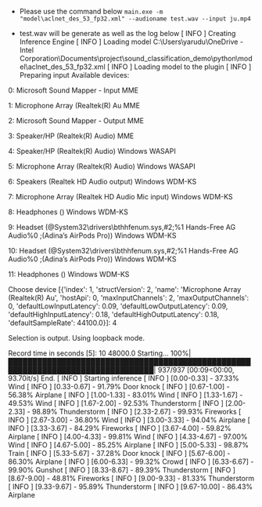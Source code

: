* Please use the command below 
`main.exe -m "model\aclnet_des_53_fp32.xml" --audioname test.wav --input ju.mp4`

* test.wav will be generate as well as the log below
[ INFO ] Creating Inference Engine
[ INFO ] Loading model C:\Users\yarudu\OneDrive - Intel Corporation\Documents\project\sound_classification_demo\python\model\aclnet_des_53_fp32.xml
[ INFO ] Loading model to the plugin
[ INFO ] Preparing input
Available devices:

0:       Microsoft Sound Mapper - Input
         MME

1:       Microphone Array (Realtek(R) Au
         MME

2:       Microsoft Sound Mapper - Output
         MME

3:       Speaker/HP (Realtek(R) Audio)
         MME

4:       Speaker/HP (Realtek(R) Audio)
         Windows WASAPI

5:       Microphone Array (Realtek(R) Audio)
         Windows WASAPI

6:       Speakers (Realtek HD Audio output)
         Windows WDM-KS

7:       Microphone Array (Realtek HD Audio Mic input)
         Windows WDM-KS

8:       Headphones ()
         Windows WDM-KS

9:       Headset (@System32\drivers\bthhfenum.sys,#2;%1 Hands-Free AG Audio%0
;(Adina’s AirPods Pro))
         Windows WDM-KS

10:      Headset (@System32\drivers\bthhfenum.sys,#2;%1 Hands-Free AG Audio%0
;(Adina’s AirPods Pro))
         Windows WDM-KS

11:      Headphones ()
         Windows WDM-KS

Choose device [{'index': 1, 'structVersion': 2, 'name': 'Microphone Array (Realtek(R) Au', 'hostApi': 0, 'maxInputChannels': 2, 'maxOutputChannels': 0, 'defaultLowInputLatency': 0.09, 'defaultLowOutputLatency': 0.09, 'defaultHighInputLatency': 0.18, 'defaultHighOutputLatency': 0.18, 'defaultSampleRate': 44100.0}]: 4

Selection is output. Using loopback mode.

Record time in seconds [5]: 10
48000.0
Starting...
100%|████████████████████████████████████████████████████████████████████████████████| 937/937 [00:09<00:00, 93.70it/s]
End.
[ INFO ] Starting inference
[ INFO ] [0.00-0.33] - 37.33% Wind
[ INFO ] [0.33-0.67] - 91.79% Door knock
[ INFO ] [0.67-1.00] - 56.38% Airplane
[ INFO ] [1.00-1.33] - 83.01% Wind
[ INFO ] [1.33-1.67] - 49.53% Wind
[ INFO ] [1.67-2.00] - 92.53% Thunderstorm
[ INFO ] [2.00-2.33] - 98.89% Thunderstorm
[ INFO ] [2.33-2.67] - 99.93% Fireworks
[ INFO ] [2.67-3.00] - 36.80% Wind
[ INFO ] [3.00-3.33] - 94.04% Airplane
[ INFO ] [3.33-3.67] - 84.29% Fireworks
[ INFO ] [3.67-4.00] - 59.82% Airplane
[ INFO ] [4.00-4.33] - 99.81% Wind
[ INFO ] [4.33-4.67] - 97.00% Wind
[ INFO ] [4.67-5.00] - 85.25% Airplane
[ INFO ] [5.00-5.33] - 98.87% Train
[ INFO ] [5.33-5.67] - 37.28% Door knock
[ INFO ] [5.67-6.00] - 86.30% Airplane
[ INFO ] [6.00-6.33] - 99.32% Crowd
[ INFO ] [6.33-6.67] - 99.90% Gunshot
[ INFO ] [8.33-8.67] - 89.39% Thunderstorm
[ INFO ] [8.67-9.00] - 48.81% Fireworks
[ INFO ] [9.00-9.33] - 81.33% Thunderstorm
[ INFO ] [9.33-9.67] - 95.89% Thunderstorm
[ INFO ] [9.67-10.00] - 86.43% Airplane


































































































































